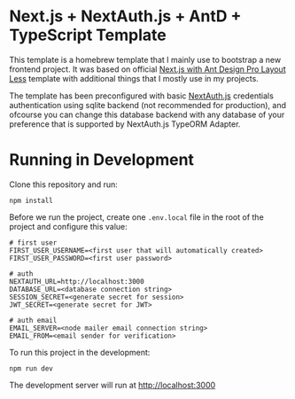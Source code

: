 # Next.js + NextAuth.js + AntD + TypeScript Template

This template is a homebrew template that I mainly use to bootstrap a new frontend project. It was based on official [Next.js with Ant Design Pro Layout Less](https://github.com/vercel/next.js/tree/canary/examples/with-ant-design-pro-layout-less) template with additional things that I mostly use in my projects.

The template has been preconfigured with basic [NextAuth.js](https://next-auth.js.org/) credentials authentication using sqlite backend (not recommended for production), and ofcourse you can change this database backend with any database of your preference that is supported by NextAuth.js TypeORM Adapter.

# Running in Development

Clone this repository and run:

```
npm install
```

Before we run the project, create one `.env.local` file in the root of the project and configure this value:

```
# first user
FIRST_USER_USERNAME=<first user that will automatically created>
FIRST_USER_PASSWORD=<first user password>

# auth
NEXTAUTH_URL=http://localhost:3000
DATABASE_URL=<database connection string>
SESSION_SECRET=<generate secret for session>
JWT_SECRET=<generate secret for JWT>

# auth email
EMAIL_SERVER=<node mailer email connection string>
EMAIL_FROM=<email sender for verification>

```

To run this project in the development:

```
npm run dev
```

The development server will run at [http://localhost:3000](http://localhost:3000)
